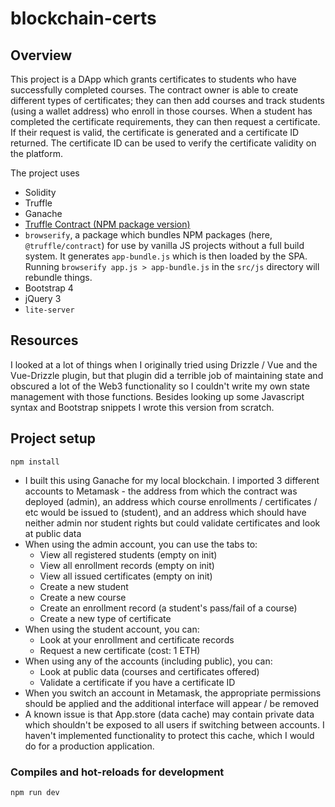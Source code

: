 # blockchain-certs

## Overview
This project is a DApp which grants certificates to students who have successfully completed courses. The contract owner is able to create different types of certificates; they can then add courses and track students (using a wallet address) who enroll in those courses. When a student has completed the certificate requirements, they can then request a certificate. If their request is valid, the certificate is generated and a certificate ID returned. The certificate ID can be used to verify the certificate validity on the platform.

The project uses
- Solidity
- Truffle
- Ganache
- [Truffle Contract (NPM package version)](https://www.npmjs.com/package/@truffle/contract)
- `browserify`, a package which bundles NPM packages (here, `@truffle/contract`) for use by vanilla JS projects without a full build system. It generates `app-bundle.js` which is then loaded by the SPA. Running `browserify app.js > app-bundle.js` in the `src/js` directory will rebundle things.
- Bootstrap 4
- jQuery 3
- `lite-server`

## Resources
I looked at a lot of things when I originally tried using Drizzle / Vue and the Vue-Drizzle plugin, but that plugin did a terrible job of maintaining state and obscured a lot of the Web3 functionality so I couldn't write my own state management with those functions. Besides looking up some Javascript syntax and Bootstrap snippets I wrote this version from scratch.

## Project setup
```
npm install
```
- I built this using Ganache for my local blockchain. I imported 3 different accounts to Metamask - the address from which the contract was deployed (admin), an address which course enrollments / certificates / etc would be issued to (student), and an address which should have neither admin nor student rights but could validate certificates and look at public data
- When using the admin account, you can use the tabs to:
    - View all registered students (empty on init)
    - View all enrollment records (empty on init)
    - View all issued certificates (empty on init)
    - Create a new student
    - Create a new course
    - Create an enrollment record (a student's pass/fail of a course)
    - Create a new type of certificate
- When using the student account, you can:
    - Look at your enrollment and certificate records
    - Request a new certificate (cost: 1 ETH)
- When using any of the accounts (including public), you can:
    - Look at public data (courses and certificates offered)
    - Validate a certificate if you have a certificate ID
- When you switch an account in Metamask, the appropriate permissions should be applied and the additional interface will appear / be removed
- A known issue is that App.store (data cache) may contain private data which shouldn't be exposed to all users if switching between accounts. I haven't implemented functionality to protect this cache, which I would do for a production application.

### Compiles and hot-reloads for development
```
npm run dev
```
